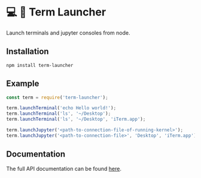 # :computer: :rocket: Term Launcher

Launch terminals and jupyter consoles from node.

## Installation
```
npm install term-launcher
```

## Example
```javascript
const term = require('term-launcher');

term.launchTerminal('echo Hello world!');
term.launchTerminal('ls', '~/Desktop');
term.launchTerminal('ls', '~/Desktop', 'iTerm.app');

term.launchJupyter('<path-to-connection-file-of-running-kernel>');
term.launchJupyter('<path-to-connection-file>', 'Desktop', 'iTerm.app');
```

## Documentation

The full API documentation can be found [here](http://nteract.io/term-launcher/).
